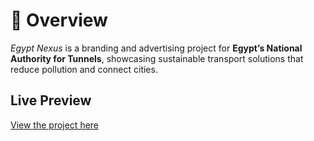 # 📌 Overview
*Egypt Nexus* is a branding and advertising project for **Egypt’s National Authority for Tunnels**, showcasing sustainable transport solutions that reduce pollution and connect cities.

## Live Preview
[View the project here](https://tarneem-arafa.github.io/Egypt-Nexus/)
